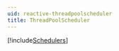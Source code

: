 ```yaml
---
uid: reactive-threadpoolscheduler
title: ThreadPoolScheduler
---
```


[!include[Schedulers](~/articles/reactive-schedulers.md)]
